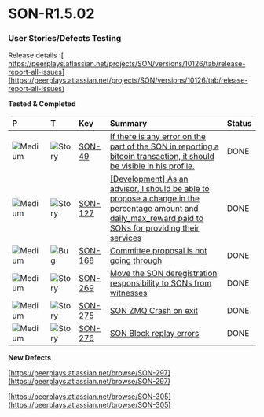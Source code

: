 # SON-R1.5.02

### **User Stories/Defects Testing** <a id="SON-FEB18-FEB28-Peerplays-Release0.3Build2-UserStories/DefectsTesting"></a>

Release details :[ https://peerplays.atlassian.net/projects/SON/versions/10126/tab/release-report-all-issues](https://peerplays.atlassian.net/projects/SON/versions/10126/tab/release-report-all-issues)

**Tested & Completed** 

| P | T | Key | Summary | Status |
| :--- | :--- | :--- | :--- | :--- |
| ![Medium](https://peerplays.atlassian.net/images/icons/priorities/medium.svg) | ![Story](https://peerplays.atlassian.net/secure/viewavatar?size=medium&avatarId=10315&avatarType=issuetype) | [SON-49](https://peerplays.atlassian.net/browse/SON-49) | [If there is any error on the part of the SON in reporting a bitcoin transaction, it should be visible in his profile.](https://peerplays.atlassian.net/browse/SON-49) | DONE |
| ![Medium](https://peerplays.atlassian.net/images/icons/priorities/medium.svg) | ![Story](https://peerplays.atlassian.net/secure/viewavatar?size=medium&avatarId=10315&avatarType=issuetype) | [SON-127](https://peerplays.atlassian.net/browse/SON-127) | [\[Development\] As an advisor, I should be able to propose a change in the percentage amount and daily\_max\_reward paid to SONs for providing their services](https://peerplays.atlassian.net/browse/SON-127) | DONE |
| ![Medium](https://peerplays.atlassian.net/images/icons/priorities/medium.svg) | ![Bug](https://peerplays.atlassian.net/secure/viewavatar?size=medium&avatarId=10303&avatarType=issuetype) | [SON-168](https://peerplays.atlassian.net/browse/SON-168) | [Committee proposal is not going through](https://peerplays.atlassian.net/browse/SON-168) | DONE |
| ![Medium](https://peerplays.atlassian.net/images/icons/priorities/medium.svg) | ![Story](https://peerplays.atlassian.net/secure/viewavatar?size=medium&avatarId=10315&avatarType=issuetype) | [SON-269](https://peerplays.atlassian.net/browse/SON-269) | [Move the SON deregistration responsibility to SONs from witnesses](https://peerplays.atlassian.net/browse/SON-269) | DONE |
| ![Medium](https://peerplays.atlassian.net/images/icons/priorities/medium.svg) | ![Story](https://peerplays.atlassian.net/secure/viewavatar?size=medium&avatarId=10315&avatarType=issuetype) | [SON-275](https://peerplays.atlassian.net/browse/SON-275) | [SON ZMQ Crash on exit](https://peerplays.atlassian.net/browse/SON-275) | DONE |
| ![Medium](https://peerplays.atlassian.net/images/icons/priorities/medium.svg) | ![Story](https://peerplays.atlassian.net/secure/viewavatar?size=medium&avatarId=10315&avatarType=issuetype) | [SON-276](https://peerplays.atlassian.net/browse/SON-276) | [SON Block replay errors](https://peerplays.atlassian.net/browse/SON-276) | DONE |

  
**New Defects**

[https://peerplays.atlassian.net/browse/SON-297](https://peerplays.atlassian.net/browse/SON-297)

[https://peerplays.atlassian.net/browse/SON-305](https://peerplays.atlassian.net/browse/SON-305)

